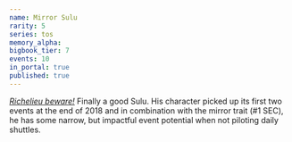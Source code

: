 ```yaml
---
name: Mirror Sulu
rarity: 5
series: tos
memory_alpha:
bigbook_tier: 7
events: 10
in_portal: true
published: true
---
```


[_Richelieu beware!_](https://www.youtube.com/watch?v=szS3SJDaBGc) Finally a good Sulu. His character picked up its first two events at the end of 2018 and in combination with the mirror trait (#1 SEC), he has some narrow, but impactful event potential when not piloting daily shuttles.
